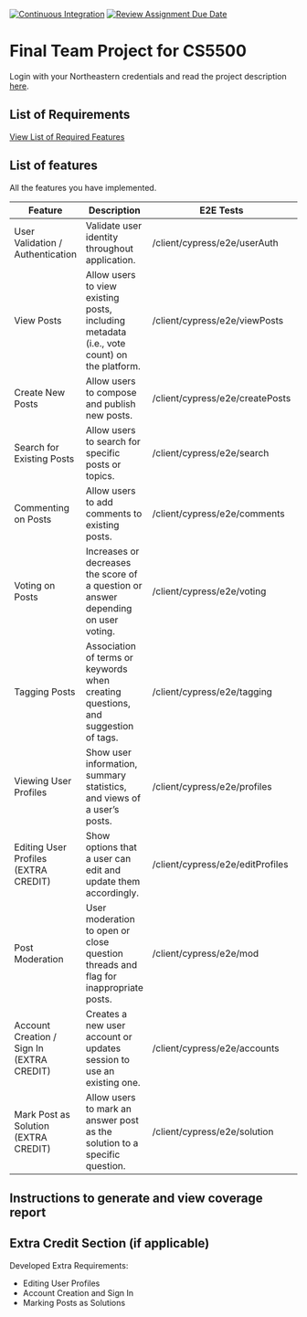 [![Continuous Integration](https://github.com/CSE-316-Software-Development/final-project-marko-thean/actions/workflows/ci.yml/badge.svg)](https://github.com/CSE-316-Software-Development/final-project-marko-thean/actions/workflows/ci.yml)
[![Review Assignment Due Date](https://classroom.github.com/assets/deadline-readme-button-24ddc0f5d75046c5622901739e7c5dd533143b0c8e959d652212380cedb1ea36.svg)](https://classroom.github.com/a/37vDen4S)
# Final Team Project for CS5500

Login with your Northeastern credentials and read the project description [here](https://northeastern-my.sharepoint.com/:w:/g/personal/j_mitra_northeastern_edu/ETUqq9jqZolOr0U4v-gexHkBbCTAoYgTx7cUc34ds2wrTA?e=URQpeI).

## List of Requirements
[View List of Required Features](https://docs.google.com/document/d/1GK8ENPpDvcV6Z5iWohmAPjmR76EHyWVnKtPXWwGFc5w/edit?usp=sharing)

## List of features

All the features you have implemented. 

| Feature                                   | Description                                                                                | E2E Tests                        | Component Tests                                                                              | Jest Tests                                                                                         |
|-------------------------------------------|--------------------------------------------------------------------------------------------|----------------------------------|----------------------------------------------------------------------------------------------|----------------------------------------------------------------------------------------------------|
| User Validation / Authentication          | Validate user identity throughout application.                                             | /client/cypress/e2e/userAuth     | /client/cypress/component/userAuth                                                           | '/user/validateAuth' & '/user/csrf-token': /server/tests/accounts                                  |
| View Posts                                | Allow users to view existing posts, including metadata (i.e., vote count) on the platform. | /client/cypress/e2e/viewPosts    | /client/cypress/component/viewPosts                                                          | '/question/getQuestion' & '/question/getQuestionByID/:qid': /server/tests/viewPosts                |
| Create New Posts                          | Allow users to compose and publish new posts.                                              | /client/cypress/e2e/createPosts  | /client/cypress/component/createPosts                                                        | '/question/addQuestion' & '/answer/addAnswer': /server/tests/createPosts                           |
| Search for Existing Posts                 | Allow users to search for specific posts or topics.                                        | /client/cypress/e2e/search       | /client/cypress/component/search                                                             | '/question/getQuestion': /server/tests/search                                                      |
| Commenting on Posts                       | Allow users to add comments to existing posts.                                             | /client/cypress/e2e/comments     | /client/cypress/component/comments                                                           | '/comment/addCommentToQuestion' & '/comment/addCommentToAnswer': /server/tests/comments            |
| Voting on Posts                           | Increases or decreases the score of a question or answer depending on user voting.         | /client/cypress/e2e/voting       | /client/cypress/component/voting                                                             | '/vote/addVoteTo{Question/Answer/Comment}': /server/tests/voting                                   |
| Tagging Posts                             | Association of terms or keywords when creating questions, and suggestion of tags.          | /client/cypress/e2e/tagging      | /client/cypress/component/tagging & /client/cypress/component/createPosts/new_question.cy.js | '/question/addQuestion': /server/tests/createPosts                                                 |
| Viewing User Profiles                     | Show user information, summary statistics, and views of a user’s posts.                    | /client/cypress/e2e/profiles     | /client/cypress/component/profiles                                                           | '/profile/view/:uid': /server/tests/profiles                                                       |
| Editing User Profiles (EXTRA CREDIT)      | Show options that a user can edit and update them accordingly.                             | /client/cypress/e2e/editProfiles | /client/cypress/component/editProfiles                                                       | '/profile/edit': /server/tests/profiles                                                            |
| Post Moderation                           | User moderation to open or close question threads and flag for inappropriate posts.        | /client/cypress/e2e/mod          | /client/cypress/component/mod                                                                | '/vote/addVoteTo{Question/Answer/Comment}' & '/isAuthorizedToVote/:voteType': /server/tests/voting |
| Account Creation / Sign In (EXTRA CREDIT) | Creates a new user account or updates session to use an existing one.                      | /client/cypress/e2e/accounts     | /client/cypress/component/accounts                                                           | '/user/login' & '/user/logout' & '/user/signUp': /server/tests/accounts                            |
| Mark Post as Solution (EXTRA CREDIT)      | Allow users to mark an answer post as the solution to a specific question.                 | /client/cypress/e2e/solution     | /client/cypress/component/solution                                                           | '/answer/markAnswerAsSolution': /server/tests/solution                                             |


## Instructions to generate and view coverage report 

## Extra Credit Section (if applicable)
Developed Extra Requirements:
- Editing User Profiles
- Account Creation and Sign In
- Marking Posts as Solutions
